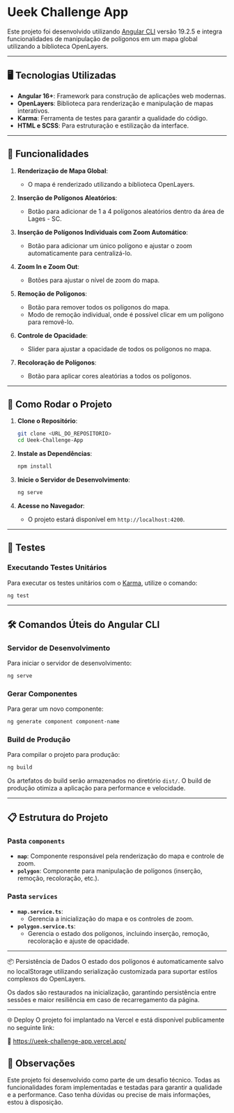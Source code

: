 # Ueek Challenge App

Este projeto foi desenvolvido utilizando [Angular CLI](https://github.com/angular/angular-cli) versão 19.2.5 e integra funcionalidades de manipulação de polígonos em um mapa global utilizando a biblioteca OpenLayers.

---

## 🖥️ Tecnologias Utilizadas

- **Angular 16+**: Framework para construção de aplicações web modernas.
- **OpenLayers**: Biblioteca para renderização e manipulação de mapas interativos.
- **Karma**: Ferramenta de testes para garantir a qualidade do código.
- **HTML e SCSS**: Para estruturação e estilização da interface.

---

## 🎯 Funcionalidades

1. **Renderização de Mapa Global**:

   - O mapa é renderizado utilizando a biblioteca OpenLayers.

2. **Inserção de Polígonos Aleatórios**:

   - Botão para adicionar de 1 a 4 polígonos aleatórios dentro da área de Lages - SC.

3. **Inserção de Polígonos Individuais com Zoom Automático**:

   - Botão para adicionar um único polígono e ajustar o zoom automaticamente para centralizá-lo.

4. **Zoom In e Zoom Out**:

   - Botões para ajustar o nível de zoom do mapa.

5. **Remoção de Polígonos**:

   - Botão para remover todos os polígonos do mapa.
   - Modo de remoção individual, onde é possível clicar em um polígono para removê-lo.

6. **Controle de Opacidade**:

   - Slider para ajustar a opacidade de todos os polígonos no mapa.

7. **Recoloração de Polígonos**:
   - Botão para aplicar cores aleatórias a todos os polígonos.

---

## 🚀 Como Rodar o Projeto

1. **Clone o Repositório**:

   ```bash
   git clone <URL_DO_REPOSITORIO>
   cd Ueek-Challenge-App
   ```

2. **Instale as Dependências**:

   ```bash
   npm install
   ```

3. **Inicie o Servidor de Desenvolvimento**:

   ```bash
   ng serve
   ```

4. **Acesse no Navegador**:
   - O projeto estará disponível em `http://localhost:4200`.

---

## 🧪 Testes

### **Executando Testes Unitários**

Para executar os testes unitários com o [Karma](https://karma-runner.github.io), utilize o comando:

```bash
ng test
```

---

## 🛠️ Comandos Úteis do Angular CLI

### **Servidor de Desenvolvimento**

Para iniciar o servidor de desenvolvimento:

```bash
ng serve
```

### **Gerar Componentes**

Para gerar um novo componente:

```bash
ng generate component component-name
```

### **Build de Produção**

Para compilar o projeto para produção:

```bash
ng build
```

Os artefatos do build serão armazenados no diretório `dist/`. O build de produção otimiza a aplicação para performance e velocidade.

---

## 📋 Estrutura do Projeto

### **Pasta `components`**

- **`map`**: Componente responsável pela renderização do mapa e controle de zoom.
- **`polygon`**: Componente para manipulação de polígonos (inserção, remoção, recoloração, etc.).

### **Pasta `services`**

- **`map.service.ts`**:
  - Gerencia a inicialização do mapa e os controles de zoom.
- **`polygon.service.ts`**:
  - Gerencia o estado dos polígonos, incluindo inserção, remoção, recoloração e ajuste de opacidade.

---

📦 Persistência de Dados
O estado dos polígonos é automaticamente salvo no localStorage utilizando serialização customizada para suportar estilos complexos do OpenLayers.

Os dados são restaurados na inicialização, garantindo persistência entre sessões e maior resiliência em caso de recarregamento da página.

---

🌐 Deploy
O projeto foi implantado na Vercel e está disponível publicamente no seguinte link:

🔗 https://ueek-challenge-app.vercel.app/

## 📄 Observações

Este projeto foi desenvolvido como parte de um desafio técnico. Todas as funcionalidades foram implementadas e testadas para garantir a qualidade e a performance. Caso tenha dúvidas ou precise de mais informações, estou à disposição.
